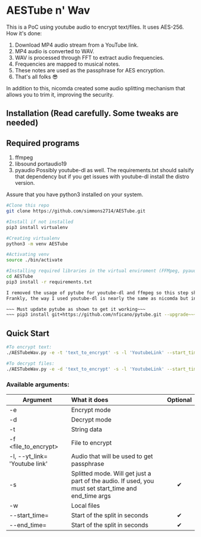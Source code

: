 # AESTube n' Wav
This is a PoC using youtube audio to encrypt text/files. It uses AES-256.
How it's done:
1. Download MP4 audio stream from a YouTube link.
2. MP4 audio is converted to WAV.
3. WAV is processed through FFT to extract audio frequencies.
4. Frequencies are mapped to musical notes.
5. These notes are used as the passphrase for AES encryption.
6. That's all folks 😎

In addition to this, nicomda created some audio splitting mechanism that allows you to trim it, improving the security.
## Installation (Read carefully. Some tweaks are needed)

## Required programs
1. ffmpeg
2. libsound portaudio19
3. pyaudio
Possibly youtube-dl as well. The requirements.txt should salsify that dependency but if you get issues with youtube-dl install the distro version.

Assure that you have python3 installed on your system.
```sh
#Clone this repo
git clone https://github.com/simmons2714/AESTube.git

#Install if not installed
pip3 install virtualenv

#Creating virtualenv
python3 -m venv AESTube

#Activating venv
source ./bin/activate

#Installing required libraries in the virtual enviroment (FFMpeg, pyaudio...)
cd AESTube
pip3 install -r requirements.txt

I removed the usage of pytube for youtube-dl and ffmpeg so this step should not be needed. 
Frankly, the way I used youtube-dl is nearly the same as nicomda but in one combined function. Plus I simp for youtube-dl. ¯\_(ツ)_/¯

~~~ Must update pytube as shown to get it working~~~
~~~ pip3 install git+https://github.com/nficano/pytube.git --upgrade~~~

```
## Quick Start
```bash
#To encrypt text: 
./AESTubeWav.py -e -t 'text_to_encrypt' -s -l 'YoutubeLink' --start_time='HH:MM:SS' --end_time='HH:MM:SS'

#To decrypt files: 
./AESTubeWav.py -e -d 'text_to_encrypt' -s -l 'YoutubeLink' --start_time='HH:MM:SS' --end_time='HH:MM:SS'
```

### **Available arguments:**

| Argument        | What it does | Optional |
| --------------- |:-------------|:---------:| 
| -e                               |Encrypt mode | 
| -d                               |Decrypt mode
| -t                               |String data
| -f <file_to_encrypt>             |File to encrypt
| -l, --yt_link= 'Youtube link'    |Audio that will be used to get passphrase
| -s                               |Splitted mode. Will get just a part of the audio. If used, you must set start_time and end_time args |✔
| -w                               |Local files
| --start_time=                    |Start of the split in seconds |✔
| --end_time=                      |Start of the split in seconds |✔

